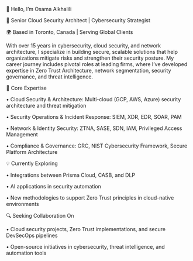👋 Hello, I’m Osama Alkhalili

🚀 Senior Cloud Security Architect | Cybersecurity Strategist

🌍 Based in Toronto, Canada | Serving Global Clients

With over 15 years in cybersecurity, cloud security, and network architecture, I specialize in building secure, scalable solutions that help organizations mitigate risks and strengthen their security posture. My career journey includes pivotal roles at leading firms, where I’ve developed expertise in Zero Trust Architecture, network segmentation, security governance, and threat intelligence.

🔑 Core Expertise

• Cloud Security & Architecture: Multi-cloud (GCP, AWS, Azure) security architecture and threat mitigation

• Security Operations & Incident Response: SIEM, XDR, EDR, SOAR, PAM

• Network & Identity Security: ZTNA, SASE, SDN, IAM, Privileged Access Management

• Compliance & Governance: GRC, NIST Cybersecurity Framework, Secure Platform Architecture

💡 Currently Exploring

• Integrations between Prisma Cloud, CASB, and DLP

• AI applications in security automation

• New methodologies to support Zero Trust principles in cloud-native environments

🔍 Seeking Collaboration On

• Cloud security projects, Zero Trust implementations, and secure DevSecOps pipelines

• Open-source initiatives in cybersecurity, threat intelligence, and automation tools
